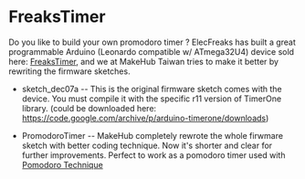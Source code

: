 # FreaksTimer

Do you like to build your own promodoro timer ? ElecFreaks has built a great programmable Arduino (Leonardo compatible w/ ATmega32U4) device sold here: [FreaksTimer](http://www.elecfreaks.com/estore/freakstimer.html), and we at MakeHub Taiwan tries to make it better by rewriting the firmware sketches.

- sketch_dec07a -- This is the original firmware sketch comes with the device. You must compile it with the specific r11 version of TimerOne library. (could be downloaded here: https://code.google.com/archive/p/arduino-timerone/downloads)

- PromodoroTimer -- MakeHub completely rewrote the whole firwmare sketch with better coding technique. Now it's shorter and clear for further improvements. Perfect to work as a pomodoro timer used with [Pomodoro Technique](http://pomodorotechnique.com)
